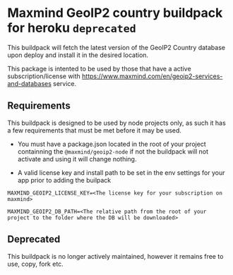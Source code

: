 # Maxmind GeoIP2 country buildpack for heroku `deprecated`

This buildpack will fetch the latest version of the GeoIP2 Country database upon deploy and install it in the desired location.

This package is intented to be used by those that have a active subscription/license with https://www.maxmind.com/en/geoip2-services-and-databases service.

## Requirements

This buildpack is designed to be used by node projects only, as such it has a few requirements that must be met before it may be used.

* You must have a package.json located in the root of your project containning the `@maxmind/geoip2-node` if not the buildpack will not activate and using it will change nothing.

* A valid license key and install path to be set in the env settings for your app prior to adding the builpack 

```
MAXMIND_GEOIP2_LICENSE_KEY=<The license key for your subscription on maxmind>

MAXMIND_GEOIP2_DB_PATH=<The relative path from the root of your project to the folder where the DB will be downloaded>
```

## Deprecated

This buildpack is no longer actively maintained, however it remains free to use, copy, fork etc.
